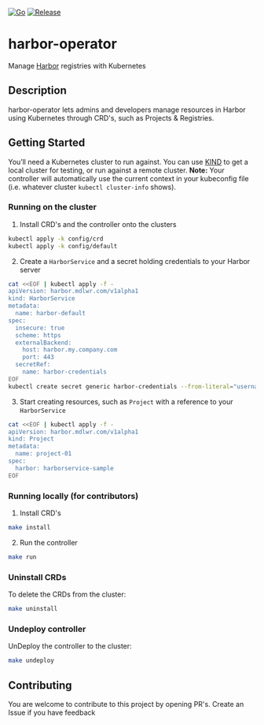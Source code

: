 [![Go](https://github.com/middlewaregruppen/harbor-operator/actions/workflows/go.yaml/badge.svg?branch=master)](https://github.com/middlewaregruppen/harbor-operator/actions/workflows/go.yaml) [![Release](https://github.com/middlewaregruppen/harbor-operator/actions/workflows/release.yaml/badge.svg)](https://github.com/middlewaregruppen/harbor-operator/actions/workflows/release.yaml)

# harbor-operator
Manage [Harbor](https://goharbor.io/) registries with Kubernetes

## Description
harbor-operator lets admins and developers manage resources in Harbor using Kubernetes through CRD's, such as Projects & Registries.

## Getting Started
You’ll need a Kubernetes cluster to run against. You can use [KIND](https://sigs.k8s.io/kind) to get a local cluster for testing, or run against a remote cluster.
**Note:** Your controller will automatically use the current context in your kubeconfig file (i.e. whatever cluster `kubectl cluster-info` shows).

### Running on the cluster
1. Install CRD's and the controller onto the clusters
```sh
kubectl apply -k config/crd
kubectl apply -k config/default
```

2. Create a `HarborService` and a secret holding credentials to your Harbor server
```sh
cat <<EOF | kubectl apply -f -
apiVersion: harbor.mdlwr.com/v1alpha1
kind: HarborService
metadata:
  name: harbor-default
spec:
  insecure: true
  scheme: https
  externalBackend:
    host: harbor.my.company.com
    port: 443
  secretRef:
    name: harbor-credentials
EOF
kubectl create secret generic harbor-credentials --from-literal="username=admin" --from-literal="password=Harbor12345"
```

3. Start creating resources, such as `Project` with a reference to your `HarborService`
```sh
cat <<EOF | kubectl apply -f -
apiVersion: harbor.mdlwr.com/v1alpha1
kind: Project
metadata:
  name: project-01
spec:
  harbor: harborservice-sample
EOF
```

### Running locally (for contributors)
1. Install CRD's
```sh
make install
```
2. Run the controller
```sh
make run
```

### Uninstall CRDs
To delete the CRDs from the cluster:

```sh
make uninstall
```

### Undeploy controller
UnDeploy the controller to the cluster:

```sh
make undeploy
```

## Contributing
You are welcome to contribute to this project by opening PR's. Create an Issue if you have feedback